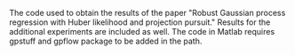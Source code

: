The code used to obtain the results of the paper "Robust Gaussian process regression with Huber likelihood and projection pursuit." Results for the additional experiments are included as well.
The code in Matlab requires gpstuff and gpflow package to be added in the path.
